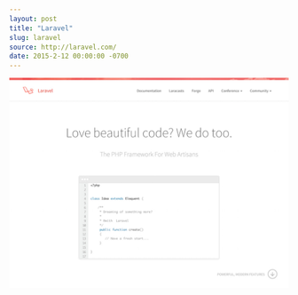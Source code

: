 ```yaml
---
layout: post
title: "Laravel"
slug: laravel
source: http://laravel.com/
date: 2015-2-12 00:00:00 -0700
---
```


<img src="/screenshots/laravel-2.jpg">
